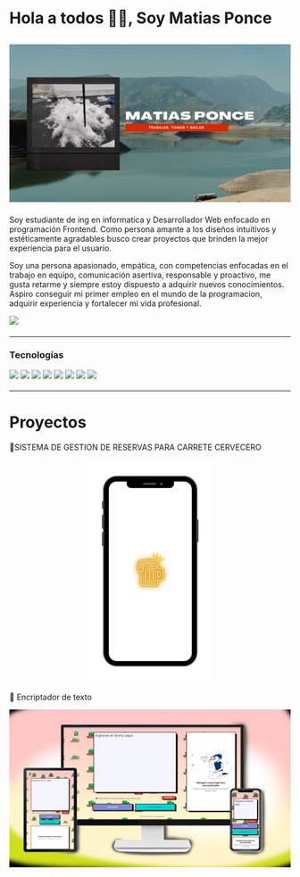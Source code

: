 # Hola a todos 👋🏻, Soy Matias Ponce
![cover](https://github.com/Juan-Matias/Juan-Matias/blob/9f8341f76069af97dee3822c087ac6c71d4dd15f/Matias%20Ponce.jpg)
---
Soy estudiante de ing en informatica y Desarrollador Web enfocado en programación Frontend. Como persona amante a los diseños intuitivos y estéticamente agradables busco crear proyectos que brinden la mejor experiencia para el usuario.

Soy una persona apasionado, empática, con competencias enfocadas en el trabajo en equipo, comunicación asertiva, responsable y proactivo, me gusta retarme y siempre estoy dispuesto a adquirir nuevos conocimientos. Aspiro conseguir mi primer empleo en el mundo de la programacion, adquirir experiencia y fortalecer mi vida profesional.  

<p>
  <a href="https://www.linkedin.com/in/matias-ponce-figueroa-813b1a14a/"><img src="https://img.shields.io/badge/Linkedin-%231572B6.svg?style=for-the-badge&logo=Linkedin&logoColor=white" style="margin-bottom: 4px;" height="30px" target="_blank"></a>
</p>

---

### Tecnologías

<p>
<img src="https://img.shields.io/badge/java-%23ED8B00.svg?style=for-the-badge&logo=java&logoColor=white" style="margin-bottom: 4px;" height="30px">
<img src="https://img.shields.io/badge/javascript-%23323330.svg?style=for-the-badge&logo=javascript&logoColor=%23F7DF1E" style="margin-bottom: 4px;" height="30px">
<img src="https://img.shields.io/badge/html5-%23E34F26.svg?style=for-the-badge&logo=html5&logoColor=white" style="margin-bottom: 4px;" height="30px">
<img src="https://img.shields.io/badge/css3-%231572B6.svg?style=for-the-badge&logo=css3&logoColor=white" style="margin-bottom: 4px;" height="30px">
<img src="https://img.shields.io/badge/git-%23F05033.svg?style=for-the-badge&logo=git&logoColor=white" style="margin-bottom: 4px;" height="30px">
<img src="https://img.shields.io/badge/github-%23323330.svg?style=for-the-badge&logo=github&logoColor=white" style="margin-bottom: 4px;" height="30px">
<img src="https://img.shields.io/badge/mysql-%2300f.svg?style=for-the-badge&logo=mysql&logoColor=white" style="margin-bottom: 4px;" height="30px">
<img src="https://img.shields.io/badge/adobe%20photoshop-%2331A8FF.svg?style=for-the-badge&logo=adobe%20photoshop&logoColor=white" style="margin-bottom: 4px;" height="30px">
</p>

---  

# Proyectos

🚩SISTEMA DE GESTION DE RESERVAS PARA CARRETE CERVECERO 
<p align="center" >
     <img src="https://github.com/Juan-Matias/CarreteCervecero/blob/cd64fe6bbdeed8a2f32dd89164afd73abb5eaa70/MOCKUP/1.png" height="400px">
  
</p>

🔏 Encriptador de texto

<p align="center" >
     <img src="https://github.com/Juan-Matias/Encryptador-Cactus/blob/492b509e5b414b11c18c3c15b7bf05b911f06a03/imagen.jpg">
</p>
